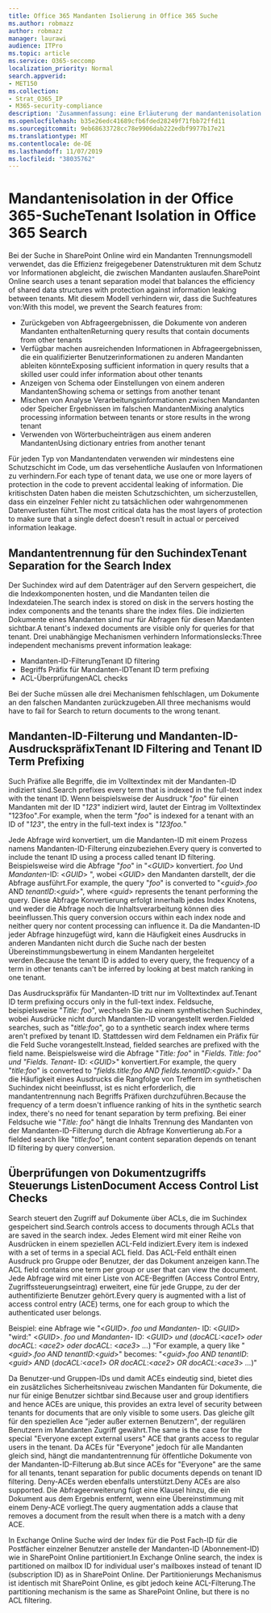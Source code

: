 ```yaml
---
title: Office 365 Mandanten Isolierung in Office 365 Suche
ms.author: robmazz
author: robmazz
manager: laurawi
audience: ITPro
ms.topic: article
ms.service: O365-seccomp
localization_priority: Normal
search.appverid:
- MET150
ms.collection:
- Strat_O365_IP
- M365-security-compliance
description: 'Zusammenfassung: eine Erläuterung der mandantenisolation in Office 365 Suche.'
ms.openlocfilehash: b35e26edc41689cfb6fded28249f71fbb72ffd11
ms.sourcegitcommit: 9eb68633728cc78e9906dab222edbf9977b17e21
ms.translationtype: MT
ms.contentlocale: de-DE
ms.lasthandoff: 11/07/2019
ms.locfileid: "38035762"
---
```

# <a name="tenant-isolation-in-office-365-search"></a><span data-ttu-id="d5ebc-103">Mandantenisolation in der Office 365-Suche</span><span class="sxs-lookup"><span data-stu-id="d5ebc-103">Tenant Isolation in Office 365 Search</span></span>

<span data-ttu-id="d5ebc-104">Bei der Suche in SharePoint Online wird ein Mandanten Trennungsmodell verwendet, das die Effizienz freigegebener Datenstrukturen mit dem Schutz vor Informationen abgleicht, die zwischen Mandanten auslaufen.</span><span class="sxs-lookup"><span data-stu-id="d5ebc-104">SharePoint Online search uses a tenant separation model that balances the efficiency of shared data structures with protection against information leaking between tenants.</span></span> <span data-ttu-id="d5ebc-105">Mit diesem Modell verhindern wir, dass die Suchfeatures von:</span><span class="sxs-lookup"><span data-stu-id="d5ebc-105">With this model, we prevent the Search features from:</span></span>

- <span data-ttu-id="d5ebc-106">Zurückgeben von Abfrageergebnissen, die Dokumente von anderen Mandanten enthalten</span><span class="sxs-lookup"><span data-stu-id="d5ebc-106">Returning query results that contain documents from other tenants</span></span>
- <span data-ttu-id="d5ebc-107">Verfügbar machen ausreichenden Informationen in Abfrageergebnissen, die ein qualifizierter Benutzerinformationen zu anderen Mandanten ableiten könnte</span><span class="sxs-lookup"><span data-stu-id="d5ebc-107">Exposing sufficient information in query results that a skilled user could infer information about other tenants</span></span>
- <span data-ttu-id="d5ebc-108">Anzeigen von Schema oder Einstellungen von einem anderen Mandanten</span><span class="sxs-lookup"><span data-stu-id="d5ebc-108">Showing schema or settings from another tenant</span></span>
- <span data-ttu-id="d5ebc-109">Mischen von Analyse Verarbeitungsinformationen zwischen Mandanten oder Speicher Ergebnissen im falschen Mandanten</span><span class="sxs-lookup"><span data-stu-id="d5ebc-109">Mixing analytics processing information between tenants or store results in the wrong tenant</span></span>
- <span data-ttu-id="d5ebc-110">Verwenden von Wörterbucheinträgen aus einem anderen Mandanten</span><span class="sxs-lookup"><span data-stu-id="d5ebc-110">Using dictionary entries from another tenant</span></span>

<span data-ttu-id="d5ebc-111">Für jeden Typ von Mandantendaten verwenden wir mindestens eine Schutzschicht im Code, um das versehentliche Auslaufen von Informationen zu verhindern.</span><span class="sxs-lookup"><span data-stu-id="d5ebc-111">For each type of tenant data, we use one or more layers of protection in the code to prevent accidental leaking of information.</span></span> <span data-ttu-id="d5ebc-112">Die kritischsten Daten haben die meisten Schutzschichten, um sicherzustellen, dass ein einzelner Fehler nicht zu tatsächlichen oder wahrgenommenen Datenverlusten führt.</span><span class="sxs-lookup"><span data-stu-id="d5ebc-112">The most critical data has the most layers of protection to make sure that a single defect doesn't result in actual or perceived information leakage.</span></span>

## <a name="tenant-separation-for-the-search-index"></a><span data-ttu-id="d5ebc-113">Mandantentrennung für den Suchindex</span><span class="sxs-lookup"><span data-stu-id="d5ebc-113">Tenant Separation for the Search Index</span></span>

<span data-ttu-id="d5ebc-114">Der Suchindex wird auf dem Datenträger auf den Servern gespeichert, die die Indexkomponenten hosten, und die Mandanten teilen die Indexdateien.</span><span class="sxs-lookup"><span data-stu-id="d5ebc-114">The search index is stored on disk in the servers hosting the index components and the tenants share the index files.</span></span> <span data-ttu-id="d5ebc-115">Die indizierten Dokumente eines Mandanten sind nur für Abfragen für diesen Mandanten sichtbar.</span><span class="sxs-lookup"><span data-stu-id="d5ebc-115">A tenant's indexed documents are visible only for queries for that tenant.</span></span> <span data-ttu-id="d5ebc-116">Drei unabhängige Mechanismen verhindern Informationslecks:</span><span class="sxs-lookup"><span data-stu-id="d5ebc-116">Three independent mechanisms prevent information leakage:</span></span>

- <span data-ttu-id="d5ebc-117">Mandanten-ID-Filterung</span><span class="sxs-lookup"><span data-stu-id="d5ebc-117">Tenant ID filtering</span></span>
- <span data-ttu-id="d5ebc-118">Begriffs Präfix für Mandanten-ID</span><span class="sxs-lookup"><span data-stu-id="d5ebc-118">Tenant ID term prefixing</span></span>
- <span data-ttu-id="d5ebc-119">ACL-Überprüfungen</span><span class="sxs-lookup"><span data-stu-id="d5ebc-119">ACL checks</span></span>

<span data-ttu-id="d5ebc-120">Bei der Suche müssen alle drei Mechanismen fehlschlagen, um Dokumente an den falschen Mandanten zurückzugeben.</span><span class="sxs-lookup"><span data-stu-id="d5ebc-120">All three mechanisms would have to fail for Search to return documents to the wrong tenant.</span></span>

## <a name="tenant-id-filtering-and-tenant-id-term-prefixing"></a><span data-ttu-id="d5ebc-121">Mandanten-ID-Filterung und Mandanten-ID-Ausdruckspräfix</span><span class="sxs-lookup"><span data-stu-id="d5ebc-121">Tenant ID Filtering and Tenant ID Term Prefixing</span></span>

<span data-ttu-id="d5ebc-122">Such Präfixe alle Begriffe, die im Volltextindex mit der Mandanten-ID indiziert sind.</span><span class="sxs-lookup"><span data-stu-id="d5ebc-122">Search prefixes every term that is indexed in the full-text index with the tenant ID.</span></span> <span data-ttu-id="d5ebc-123">Wenn beispielsweise der Ausdruck "*foo*" für einen Mandanten mit der ID "*123*" indiziert wird, lautet der Eintrag im Volltextindex "123foo"*.*</span><span class="sxs-lookup"><span data-stu-id="d5ebc-123">For example, when the term "*foo*" is indexed for a tenant with an ID of "*123*", the entry in the full-text index is "*123foo.*"</span></span>

<span data-ttu-id="d5ebc-124">Jede Abfrage wird konvertiert, um die Mandanten-ID mit einem Prozess namens Mandanten-ID-Filterung einzubeziehen.</span><span class="sxs-lookup"><span data-stu-id="d5ebc-124">Every query is converted to include the tenant ID using a process called tenant ID filtering.</span></span> <span data-ttu-id="d5ebc-125">Beispielsweise wird die Abfrage "*foo*" in "<*GUID*> konvertiert. *foo* Und *Mandanten*-ID: <*GUID*> ", wobei <*GUID*> den Mandanten darstellt, der die Abfrage ausführt.</span><span class="sxs-lookup"><span data-stu-id="d5ebc-125">For example, the query "*foo*" is converted to "<*guid*>.*foo* AND *tenantID*:<*guid*>", where <*guid*> represents the tenant performing the query.</span></span> <span data-ttu-id="d5ebc-126">Diese Abfrage Konvertierung erfolgt innerhalb jedes Index Knotens, und weder die Abfrage noch die Inhaltsverarbeitung können dies beeinflussen.</span><span class="sxs-lookup"><span data-stu-id="d5ebc-126">This query conversion occurs within each index node and neither query nor content processing can influence it.</span></span> <span data-ttu-id="d5ebc-127">Da die Mandanten-ID jeder Abfrage hinzugefügt wird, kann die Häufigkeit eines Ausdrucks in anderen Mandanten nicht durch die Suche nach der besten Übereinstimmungsbewertung in einem Mandanten hergeleitet werden.</span><span class="sxs-lookup"><span data-stu-id="d5ebc-127">Because the tenant ID is added to every query, the frequency of a term in other tenants can't be inferred by looking at best match ranking in one tenant.</span></span>

<span data-ttu-id="d5ebc-128">Das Ausdruckspräfix für Mandanten-ID tritt nur im Volltextindex auf.</span><span class="sxs-lookup"><span data-stu-id="d5ebc-128">Tenant ID term prefixing occurs only in the full-text index.</span></span> <span data-ttu-id="d5ebc-129">Feldsuche, beispielsweise "*Title: foo*", wechseln Sie zu einem synthetischen Suchindex, wobei Ausdrücke nicht durch Mandanten-ID vorangestellt werden.</span><span class="sxs-lookup"><span data-stu-id="d5ebc-129">Fielded searches, such as "*title:foo*", go to a synthetic search index where terms aren't prefixed by tenant ID.</span></span> <span data-ttu-id="d5ebc-130">Stattdessen wird dem Feldnamen ein Präfix für die Feld Suche vorangestellt.</span><span class="sxs-lookup"><span data-stu-id="d5ebc-130">Instead, fielded searches are prefixed with the field name.</span></span> <span data-ttu-id="d5ebc-131">Beispielsweise wird die Abfrage "*Title: foo*" in "*Fields. Title: foo" und "Fields. Tenant-* ID: <*GUID*>" konvertiert.</span><span class="sxs-lookup"><span data-stu-id="d5ebc-131">For example, the query "*title:foo*" is converted to "*fields.title:foo AND fields.tenantID*:<*guid*>."</span></span> <span data-ttu-id="d5ebc-132">Da die Häufigkeit eines Ausdrucks die Rangfolge von Treffern im synthetischen Suchindex nicht beeinflusst, ist es nicht erforderlich, die mandantentrennung nach Begriffs Präfixen durchzuführen.</span><span class="sxs-lookup"><span data-stu-id="d5ebc-132">Because the frequency of a term doesn't influence ranking of hits in the synthetic search index, there's no need for tenant separation by term prefixing.</span></span> <span data-ttu-id="d5ebc-133">Bei einer Feldsuche wie "*Title: foo*" hängt die Inhalts Trennung des Mandanten von der Mandanten-ID-Filterung durch die Abfrage Konvertierung ab.</span><span class="sxs-lookup"><span data-stu-id="d5ebc-133">For a fielded search like "*title:foo*", tenant content separation depends on tenant ID filtering by query conversion.</span></span>

## <a name="document-access-control-list-checks"></a><span data-ttu-id="d5ebc-134">Überprüfungen von Dokumentzugriffs Steuerungs Listen</span><span class="sxs-lookup"><span data-stu-id="d5ebc-134">Document Access Control List Checks</span></span>

<span data-ttu-id="d5ebc-135">Search steuert den Zugriff auf Dokumente über ACLs, die im Suchindex gespeichert sind.</span><span class="sxs-lookup"><span data-stu-id="d5ebc-135">Search controls access to documents through ACLs that are saved in the search index.</span></span> <span data-ttu-id="d5ebc-136">Jedes Element wird mit einer Reihe von Ausdrücken in einem speziellen ACL-Feld indiziert.</span><span class="sxs-lookup"><span data-stu-id="d5ebc-136">Every item is indexed with a set of terms in a special ACL field.</span></span> <span data-ttu-id="d5ebc-137">Das ACL-Feld enthält einen Ausdruck pro Gruppe oder Benutzer, der das Dokument anzeigen kann.</span><span class="sxs-lookup"><span data-stu-id="d5ebc-137">The ACL field contains one term per group or user that can view the document.</span></span> <span data-ttu-id="d5ebc-138">Jede Abfrage wird mit einer Liste von ACE-Begriffen (Access Control Entry, Zugriffssteuerungseintrag) erweitert, eine für jede Gruppe, zu der der authentifizierte Benutzer gehört.</span><span class="sxs-lookup"><span data-stu-id="d5ebc-138">Every query is augmented with a list of access control entry (ACE) terms, one for each group to which the authenticated user belongs.</span></span>

<span data-ttu-id="d5ebc-139">Beispiel: eine Abfrage wie "<*GUID*>. *foo und Mandanten-* ID: <*GUID*> "wird:" <*GUID*>. *foo und Mandanten-* ID: <*GUID*> *und* (*docACL:*<*ace1*> *oder docACL*: <*ace2*> *oder docACL*: <*ace3*> *...*) "</span><span class="sxs-lookup"><span data-stu-id="d5ebc-139">For example, a query like "<*guid*>.*foo AND tenantID*:<*guid*>" becomes: "<*guid*>.*foo AND tenantID*:<*guid*> *AND* (*docACL:*<*ace1*> *OR docACL*:<*ace2*> *OR docACL*:<*ace3*> *...*)"</span></span>

<span data-ttu-id="d5ebc-140">Da Benutzer-und Gruppen-IDs und damit ACEs eindeutig sind, bietet dies ein zusätzliches Sicherheitsniveau zwischen Mandanten für Dokumente, die nur für einige Benutzer sichtbar sind.</span><span class="sxs-lookup"><span data-stu-id="d5ebc-140">Because user and group identifiers and hence ACEs are unique, this provides an extra level of security between tenants for documents that are only visible to some users.</span></span> <span data-ttu-id="d5ebc-141">Das gleiche gilt für den speziellen Ace "jeder außer externen Benutzern", der regulären Benutzern im Mandanten Zugriff gewährt.</span><span class="sxs-lookup"><span data-stu-id="d5ebc-141">The same is the case for the special "Everyone except external users" ACE that grants access to regular users in the tenant.</span></span> <span data-ttu-id="d5ebc-142">Da ACEs für "Everyone" jedoch für alle Mandanten gleich sind, hängt die mandantentrennung für öffentliche Dokumente von der Mandanten-ID-Filterung ab.</span><span class="sxs-lookup"><span data-stu-id="d5ebc-142">But since ACEs for "Everyone" are the same for all tenants, tenant separation for public documents depends on tenant ID filtering.</span></span> <span data-ttu-id="d5ebc-143">Deny-ACEs werden ebenfalls unterstützt.</span><span class="sxs-lookup"><span data-stu-id="d5ebc-143">Deny ACEs are also supported.</span></span> <span data-ttu-id="d5ebc-144">Die Abfrageerweiterung fügt eine Klausel hinzu, die ein Dokument aus dem Ergebnis entfernt, wenn eine Übereinstimmung mit einem Deny-ACE vorliegt.</span><span class="sxs-lookup"><span data-stu-id="d5ebc-144">The query augmentation adds a clause that removes a document from the result when there is a match with a deny ACE.</span></span>

<span data-ttu-id="d5ebc-145">In Exchange Online Suche wird der Index für die Post Fach-ID für die Postfächer einzelner Benutzer anstelle der Mandanten-ID (Abonnement-ID) wie in SharePoint Online partitioniert.</span><span class="sxs-lookup"><span data-stu-id="d5ebc-145">In Exchange Online search, the index is partitioned on mailbox ID for individual user's mailboxes instead of tenant ID (subscription ID) as in SharePoint Online.</span></span> <span data-ttu-id="d5ebc-146">Der Partitionierungs Mechanismus ist identisch mit SharePoint Online, es gibt jedoch keine ACL-Filterung.</span><span class="sxs-lookup"><span data-stu-id="d5ebc-146">The partitioning mechanism is the same as SharePoint Online, but there is no ACL filtering.</span></span>
